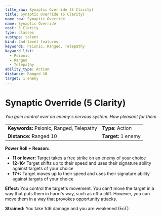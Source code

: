 ```yaml
---
title_raw: Synaptic Override (5 Clarity)
title: Synaptic Override (5 Clarity)
name_raw: Synaptic Override
name: Synaptic Override
cost: 5 Clarity
type: classes
subtype: talent
kind: 2nd-level features
keywords: Psionic, Ranged, Telepathy
keyword_list:
  - Psionic
  - Ranged
  - Telepathy
ability_type: Action
distance: Ranged 10
target: 1 enemy
---
```


# Synaptic Override (5 Clarity)

*You gain control over an enemy's nervous system. How pleasant for them.*

|                                          |                     |
| :--------------------------------------- | :------------------ |
| **Keywords:** Psionic, Ranged, Telepathy | **Type:** Action    |
| **Distance:** Ranged 10                  | **Target:** 1 enemy |

**Power Roll + Reason:**

- **11 or lower:** Target takes a free strike on an enemy of your choice
- **12-16:** Target shifts up to their speed and uses their signature ability against targets of your choice
- **17+:** Target moves up to their speed and uses their signature ability against targets of your choice

**Effect:** You control the target's movement. You can't move the target in a way that puts them in harm's way, such as off a cliff. However, you can move them in a way that provokes opportunity attacks.

**Strained:** You take 1d6 damage and you are weakened (EoT).
